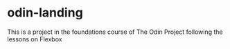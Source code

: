 # odin-landing

This is a project in the foundations course of The Odin Project following the lessons on Flexbox